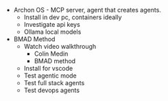 
- Archon OS - MCP server, agent that creates agents.
	- Install in dev pc, containers ideally
	- Investigate api keys
	- Ollama local models
- BMAD Method
	- Watch video walkthrough
		- Colin Medin
		- BMAD method
	- Install for vscode
	- Test agentic mode
	- Test full stack agents
	- Test devops agents
